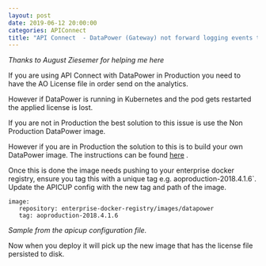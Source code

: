 ```yaml
---
layout: post
date: 2019-06-12 20:00:00
categories: APIConnect
title: "API Connect  - DataPower (Gateway) not forward logging events to Analytics"
---
```


*Thanks to August Ziesemer for helping me here*

If you are using API Connect with DataPower in Production you need to have the AO License file in order send on the analytics.

However if DataPower is running in Kubernetes and the pod gets restarted the applied license is lost.


If you are not in Production the best solution to this issue is  use the Non Production DataPower image.

However if you are in Production the solution to this is to build your own DataPower image. The instructions can be found [here](https://www.ibm.com/support/knowledgecenter/SS9H2Y_7.7.0/com.ibm.dp.doc/docker_features.html) .

Once this is done the image needs pushing to your enterprise docker registry, ensure you tag this with a unique tag e.g. aoproduction-2018.4.1.6`. Update the APICUP config with the new tag and path of the image.


```
image:
   repository: enterprise-docker-registry/images/datapower
   tag: aoproduction-2018.4.1.6
```
*Sample from the apicup configuration file.*

Now when you deploy it will pick up the new image that has the license file persisted to disk.
